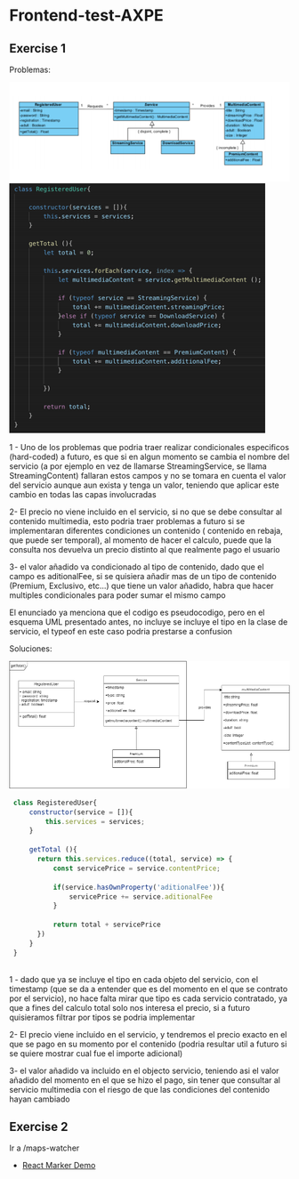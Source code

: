 # Frontend-test-AXPE

## Exercise 1

Problemas:

![Alt text](./doc/images/uml-original.png "mapa original")
![Alt text](./doc/images/original-code.png "codigo original")

1 - Uno de los problemas que podria traer realizar condicionales especificos (hard-coded) a futuro, es que si en algun momento se cambia el nombre del servicio (a por ejemplo en vez de llamarse StreamingService, se llama StreamingContent) fallaran estos campos y no se tomara en cuenta el valor del servicio aunque aun exista y tenga un valor, teniendo que aplicar este cambio en todas las capas involucradas

2- El precio no viene incluido en el servicio, si no que se debe consultar al contenido multimedia, esto podria traer problemas a futuro si se implementaran diferentes condiciones un contenido ( contenido en rebaja, que puede ser temporal), al momento de hacer el calculo, puede que la consulta nos devuelva un precio distinto al que realmente pago el usuario

3- el valor añadido va condicionado al tipo de contenido, dado que el campo es aditionalFee, si se quisiera añadir mas de un tipo de contenido (Premium, Exclusivo, etc...) que tiene un valor añadido, habra que hacer multiples condicionales para poder sumar el mismo campo

El enunciado ya menciona que el codigo es pseudocodigo, pero en el esquema UML presentado antes, no incluye se incluye el tipo en la clase de servicio, el typeof en este caso podria prestarse a confusion

Soluciones:

![Alt text](./doc/images/uml-modified.png "mapa maodificado")

 ```js
  class RegisteredUser{
      constructor(service = []){
          this.services = services;
      }

      getTotal (){
        return this.services.reduce((total, service) => {
            const servicePrice = service.contentPrice;
            
            if(service.hasOwnProperty('aditionalFee')){
                servicePrice += service.aditionalFee
            }

            return total + servicePrice
        })
      }
  }
    
```

1 - dado que ya se incluye el tipo en cada objeto del servicio, con el timestamp (que se da a entender que es del momento en el que se contrato por el servicio), no hace falta mirar que tipo es cada servicio contratado, ya que a fines del calculo total solo nos interesa el precio, si a futuro quisieramos filtrar por tipos se podria implementar

2- El precio viene incluido en el servicio, y tendremos el precio exacto en el que se pago en su momento por el contenido (podria resultar util a futuro si se quiere mostrar cual fue el importe adicional)

3- el valor añadido va incluido en el objecto servicio, teniendo asi el valor añadido del momento en el que se hizo el pago, sin tener que consultar al servicio multimedia con el riesgo de que las condiciones del contenido hayan cambiado

## Exercise 2
Ir a /maps-watcher
* [React Marker Demo](maps-watcher/README.md)
